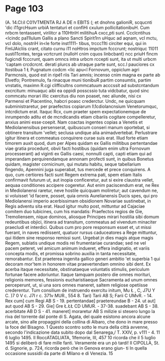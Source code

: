 # Page 103

(A. 14.Cl:il C01VTMENTA RJ A DE n EBlTS (; et dnohns galioniR, scqucnti 'dic i11grcHsum urbiA tentaturi et confìHi cxulum pollicitationibuH. Cum nrbcm tentassent, virilitcr a 110HtriH militihuA cxcc,pti sunl. Ccclcntihus <lcindc pa11lulum Gallis a plano Sancti Spirit1rn uHquc ad aqnam, vcl mctu, vcl dolo, nostriH in<le forte inst1111- tibus, trccc11ti circiter equi, qui in FmlJAicliis crant, citato curnu i11 noHtros impctum fcccrunt; nostriquc 11011 susti11cntes, terga vcrtcrunt (nulloH cnim cquos linbcbant) ncc priuH fìncm fugicndi fcccrunt, quam omncs intra urbcm rccepti sunt, ita ut multi urbcm 'captam crcdcrcnt. derati plurcs ab utraque parte sunt, scc.l pauciores cx ltostibua 1 Ł Pugnatum codcm <lic apu<l Fornovum, oppiclum agri Parmcnsis, quod est in ripé1 riis Tari amnis; incenso cnim magna ex parte ab Elvetfo; Pontremulo, fa rinacque muni tionibuR partim consumtis, partim vnstatis, maximn R.cgi clifficultns commcatuum acccssit ad substcntandum excrcitum: minuaquc aibi ea oppidi posscssio tuta vidcbatur, quod sinc commcatu morari illic cxercitus diu non poaset, nec aliunde, nisi cx Parmensi et Piacentino, habcri poasc crederctur. Undc, ne quicquam subministraretur, per praefectos copiarum l\1cdiolancnsium Venetorumquc, intcrdictum erat. Itaquc Rcx, cum praeter spem expectationemque de inrumpendo aditu et de mcndicandis etiam cibariis cogitare compelleretur, anxius animi esse·coepit. Nam coactas ingentes copias a Venetis et Mediolanensibus persenserat, quibuscum conseri manum oportebat, si obtinere transitum 'vellet; seclusa undique alia animadvertebat. Perlustrare igitur itinera et commeatus conquirere curae suis erat. Illud forte etiam timorem auxit quod, dum per Alpes quidam ex Gallis militibus pertentandae viae gratia procedunt, obvii facti hostibus (quidam enim ultra Fornovum processerant) ad viginti ex Gallis caesi, nonnulli capti, capti etiam qui ad imperandam perquirendamque annonam profecti sunt, in quibus Bonetus quidam, magister cornicinum, qui mutatu habitu, seque tabellarium fingendo, Apennini juga superabat, tus mercede et prece conquirens. A quo, cum certiores facti sunt Regem extrema pati, spem etiam Italis confirmavit futurum ut, aut inopia conficeretur, aut si exire claustra vellet, aequaa conditiones accipere cogeretur. Aut enim paciscendum erat, ne Rex in Mediolanensi raretur, neve hostile quicquam moliretur; aut cavendum ne, si voluisset 'id facere, posset, quia omnis Aurelianensis Ducis spes, qui pro Mediolanensi imperio acerbissimam obsidionem Novariae sustinebat, in Regis adventu sita erat. Haud igitur multo post, mittuntur ad Cajaciae comitem duo tubicines, cum his mandatis: Praefectos regios de Gie, Tremoliensem, nique dominos, aliosque Principes mirari hostilia sibi domum redeuntibus objici, itinera ad transitum, commeatus ad vivendum minaciter praecludi et interdici. Quibus cum pro pore responsum esset et, ut missi fuerant, in naves rediissent, quatuor rursus caduceatores a Rege mittuntur, qui itidem sine responso remissi sunt. Urgebat jn dies magis atque magis Regem, sublatis undique modis rei frumentariae curandae; sed ne vel pacem peteret, vel amicum animum indueret, effera indignatio, et variis concepta modis, et promissa sobrino auxilia in tanta necessitate, remorabantur. Est praeterea ingenita gallico generi ambitio 'et superbia 1 qui decoram mor'tem in honorem vitae praevertendam omnino sibi dent. Ex acerba itaque necessitate, obstinataeque voluntatis stimulis, periculum fortunae facere adoriuntur. Itaque tamquam postero die omnes morituri, religionis memores, fessionis eucharistiaeque Sacramenta ad unum omnes perceperunt, ut, si una sors omnes maneret, saltem religiose opetiisse crederentur. Tum consilium de instruendo exercitu initum, Mu Ł , C, J7U Y C. )7 0 V c. J7I r c. 371v MUR., 554 8. Tari) Tarii AB S; Farii C UMvR. - 14. Rex cum] cum Regi AB S - 19. pertentandae] praetereundae B - 24. ut aut] aut quod AB S - 29. Gie] Gre Ł.ŁŁ CD UMUR. - 37-38. suadebant AB S - 38. acerbitate AB D S - 41. maneret] moraretur AB S milizie si stesero lungo la riva del torrente dal ponte di S. Agata, del quale esistono ancora alcune arcate, sino alle propaggini della collina di Albaro, che dono in mare presso la foce del Bisagno. 1 Questo scontro sotto le mura della città avvenne, secondo l'indicazione data subito dopo dal Senarega,/ T. XXIV, p. v111 - 4. 11 6 luglio 1495. Il RoccATAGLIATA, 1lfemorie, III, 457 10 ricorda che il 5 luglio 1495 si deliberò di fare mille fanti. Veramente era un pò tardi! Il CIPOLLA, St. d. Signorie, p. 724, ricorda però che in Genova erano giun- ti In quella occasione sussidii da parte di Milano e di Venezia. 15